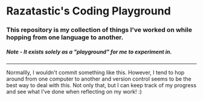 # Razatastic's Coding Playground
### This repository is my collection of things I've worked on while hopping from one language to another. 
##### Note - It exists solely as a "playground" for me to experiment in. 
---
Normallly, I wouldn't commit something like this. However, I tend to hop around from one computer to another and version control seems to be the best way to deal with this. Not only that, but I can keep track of my progress and see what I've done when reflecting on my work! :)
